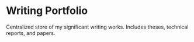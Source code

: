 # Writing Portfolio

Centralized store of my significant writing works. Includes theses, technical reports, and papers.